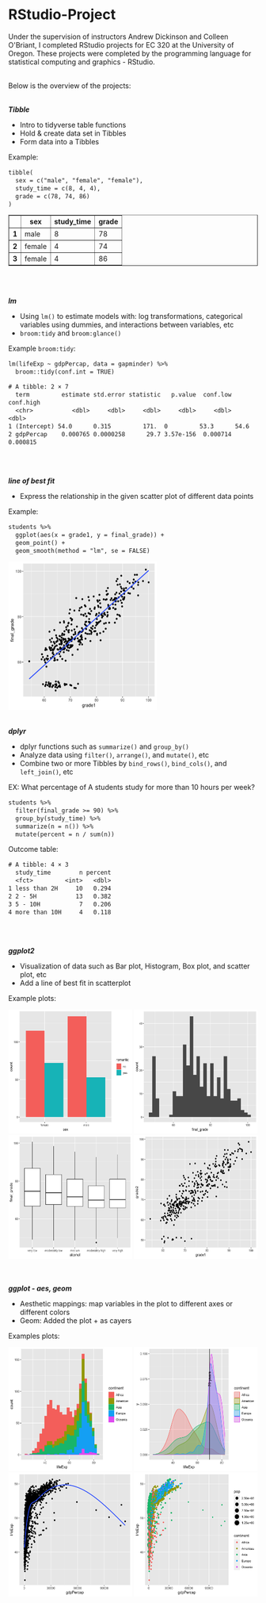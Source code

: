 # RStudio-Project

Under the supervision of instructors Andrew Dickinson and Colleen O'Briant, I completed RStudio projects for EC 320 at the University of Oregon. These projects were completed by the programming language for statistical computing and graphics - RStudio.
<br>
<br>

Below is the overview of the projects:
<br>
<br>


***Tibble***
  - Intro to tidyverse table functions
  - Hold & create data set in Tibbles
  - Form data into a Tibbles

Example:
```shell
tibble(
  sex = c("male", "female", "female"),
  study_time = c(8, 4, 4),
  grade = c(78, 74, 86)
)
```
<table border="1">
 <tr> 
    <th></th>
    <th>sex</th>
    <th>study_time</th>
    <th>grade</th>
  </tr>
  <tr>
    <th>1</th>
    <td>male</td>
    <td>8</td>
    <td>78</td>
  </tr>
  <tr> 
    <th>2</th>
    <td>female</td>
    <td>4</td>
    <td>74</td>
 </tr>
 <tr> 
    <th>3</th>
    <td>female</td>
    <td>4</td>
    <td>86</td>
 </tr>
</table>
<br>
<br>


***lm***
  - Using ```lm()``` to estimate models with: log transformations, categorical variables using dummies, and interactions between variables, etc
  - ```broom:tidy``` and ```broom:glance()```

Example ```broom:tidy```:
```shell
lm(lifeExp ~ gdpPercap, data = gapminder) %>%
  broom::tidy(conf.int = TRUE)
```

```shell
# A tibble: 2 × 7
  term         estimate std.error statistic   p.value  conf.low conf.high
  <chr>           <dbl>     <dbl>     <dbl>     <dbl>     <dbl>     <dbl>
1 (Intercept) 54.0      0.315         171.  0         53.3      54.6     
2 gdpPercap    0.000765 0.0000258      29.7 3.57e-156  0.000714  0.000815
```
<br>
<br>


***line of best fit***
  - Express the relationship in the given scatter plot of different data points

Example:
```shell
students %>%
  ggplot(aes(x = grade1, y = final_grade)) +
  geom_point() +
  geom_smooth(method = "lm", se = FALSE)
```
  <img src="z_img/10.png" width="300" height="300" >
<br>
<br>


***dplyr***
  - dplyr functions such as ```summarize()``` and ```group_by()```
  - Analyze data using ```filter()```, ```arrange()```, and ```mutate()```, etc
  - Combine two or more Tibbles by ```bind_rows()```, ```bind_cols()```, and ```left_join()```, etc

EX: What percentage of A students study for more than 10 hours per week?
```shell
students %>%
  filter(final_grade >= 90) %>%
  group_by(study_time) %>%
  summarize(n = n()) %>%
  mutate(percent = n / sum(n))
```
Outcome table:
```shell
# A tibble: 4 × 3
  study_time        n percent
  <fct>         <int>   <dbl>
1 less than 2H     10   0.294
2 2 - 5H           13   0.382
3 5 - 10H           7   0.206
4 more than 10H     4   0.118
```
<br>
<br>


***ggplot2***
  - Visualization of data such as Bar plot, Histogram, Box plot, and scatter plot, etc
  - Add a line of best fit in scatterplot

Example plots:
<div class="image-row">
  <img src="z_img/barplot.png" width="250" height="250" >
  <img src="z_img/histogram.png" width="250" height="250" >
</div>

<div class="image-row">
  <img src="z_img/boxplot.png" width="250" height="250" >
  <img src="z_img/scatterplot.png" width="250" height="250" >
</div>
<br>
<br>


***ggplot - aes, geom***
  - Aesthetic mappings: map variables in the plot to different axes or different colors
  - Geom: Added the plot + as cayers

Examples plots:
<div class="image-row">
  <img src="z_img/1.png" width="250" height="250" >
  <img src="z_img/2.png" width="250" height="250" >
</div>

<div class="image-row">
  <img src="z_img/3.png" width="250" height="250" >
  <img src="z_img/4.png" width="250" height="250" >
</div>
